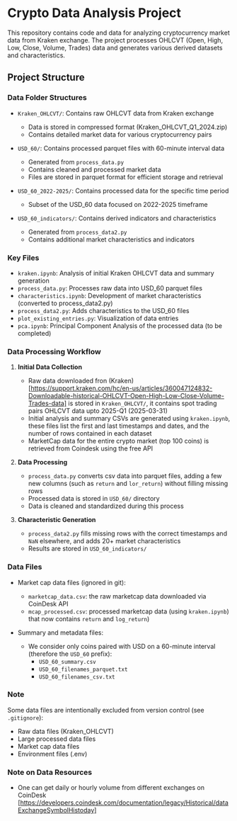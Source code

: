 # Crypto Data Analysis Project

This repository contains code and data for analyzing cryptocurrency market data from Kraken exchange. The project processes OHLCVT (Open, High, Low, Close, Volume, Trades) data and generates various derived datasets and characteristics.

## Project Structure

### Data Folder Structures

- `Kraken_OHLCVT/`: Contains raw OHLCVT data from Kraken exchange
  - Data is stored in compressed format (Kraken_OHLCVT_Q1_2024.zip)
  - Contains detailed market data for various cryptocurrency pairs

- `USD_60/`: Contains processed parquet files with 60-minute interval data
  - Generated from `process_data.py`
  - Contains cleaned and processed market data
  - Files are stored in parquet format for efficient storage and retrieval

- `USD_60_2022-2025/`: Contains processed data for the specific time period
  - Subset of the USD_60 data focused on 2022-2025 timeframe

- `USD_60_indicators/`: Contains derived indicators and characteristics
  - Generated from `process_data2.py`
  - Contains additional market characteristics and indicators

### Key Files
- `kraken.ipynb`: Analysis of initial Kraken OHLCVT data and summary generation
- `process_data.py`: Processes raw data into USD_60 parquet files
- `characteristics.ipynb`: Development of market characteristics (converted to process_data2.py)
- `process_data2.py`: Adds characteristics to the USD_60 files
- `plot_existing_entries.py`: Visualization of data entries
- `pca.ipynb`: Principal Component Analysis of the processed data (to be completed)

### Data Processing Workflow

1. **Initial Data Collection**
   - Raw data downloaded fron (Kraken)[https://support.kraken.com/hc/en-us/articles/360047124832-Downloadable-historical-OHLCVT-Open-High-Low-Close-Volume-Trades-data] is stored in `Kraken_OHLCVT/`, it contains spot trading pairs OHLCVT data upto 2025-Q1 (2025-03-31)
   - Initial analysis and summary CSVs are generated using `kraken.ipynb`, these files list the first and last timestamps and dates, and the number of rows contained in each dataset
   - MarketCap data for the entire crypto market (top 100 coins) is retrieved from Coindesk using the free API

2. **Data Processing**
   - `process_data.py` converts csv data into parquet files, adding a few new columns (such as `return` and `lor_return`) without filling missing rows
   - Processed data is stored in `USD_60/` directory
   - Data is cleaned and standardized during this process

3. **Characteristic Generation**
   - `process_data2.py` fills missing rows with the correct timestamps and `NaN` elsewhere, and adds 20+ market characteristics
   - Results are stored in `USD_60_indicators/`

### Data Files

- Market cap data files (ignored in git):
  - `marketcap_data.csv`: the raw marketcap data downloaded via CoinDesk API
  - `mcap_processed.csv`: processed marketcap data (using `kraken.ipynb`) that now contains `return` and `log_return`)

- Summary and metadata files:
  - We consider only coins paired with USD on a 60-minute interval (therefore the `USD_60` prefix):
    - `USD_60_summary.csv`
    - `USD_60_filenames_parquet.txt`
    - `USD_60_filenames_csv.txt`

### Note

Some data files are intentionally excluded from version control (see `.gitignore`):
- Raw data files (Kraken_OHLCVT)
- Large processed data files
- Market cap data files
- Environment files (.env) 

### Note on Data Resources

- One can get daily or hourly volume from different exchanges on CoinDesk [https://developers.coindesk.com/documentation/legacy/Historical/dataExchangeSymbolHistoday]
